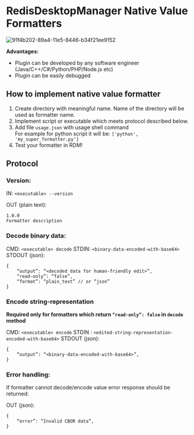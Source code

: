 # RedisDesktopManager Native Value Formatters

![91f4b202-89a4-11e5-8446-b34f21ee9152](https://cloud.githubusercontent.com/assets/1655867/20011127/315cb0c4-a2b3-11e6-8479-ae8a6d030f40.png)

**Advantages:**
- Plugin can be developed by any software engineer (Java/C++/C#/Python/PHP/Node.js etc)
- Plugin can be easily debugged

## How to implement native value formatter
1. Create directory with meaningful name. Name of the directory will be used as formatter name.
2. Implement script or executable which meets protocol described below. 
3. Add file `usage.json` with usage shell command<br />
For example for python script it will be: `['python', 'my_super_formatter.py']`
4. Test your formatter in RDM!

## Protocol
### Version:

IN: `<executable> --version`

OUT (plain text):

```
1.0.0
Formatter description
```
### Decode binary data:  

CMD: `<executable> decode`
STDIN: `<binary-data-encoded-with-base64>`
STDOUT (json): 

```
{
    “output”: “<decoded data for human-friendly edit>”,
    “read-only”: “false”,    
    “format”: “plain_text” // or “json”
}
```
### Encode string-representation 
**Required only for formatters which return `“read-only”: false` in `decode` method**

CMD: `<executable> encode`
STDIN : `<edited-string-representation-encoded-with-base64>`
STDOUT (json): 
```
{
    “output”: “<binary-data-encoded-with-base64>”,    
}

```

### Error handling:
If formatter cannot decode/encode value error response should be returned:

OUT (json): 
```
{
    “error”: “Invalid CBOR data”,    
}
```

